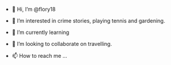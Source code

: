 - 👋 Hi, I’m @flory18
- 👀 I’m interested in crime stories, playing tennis and gardening.

- 🌱 I’m currently learning 
- 💞️ I’m looking to collaborate on travelling. 
- 📫 How to reach me ...

<!---
flory18/flory18 is a ✨ special ✨ repository because its `README.md` (this file) appears on your GitHub profile.
You can click the Preview link to take a look at your changes.
--->
